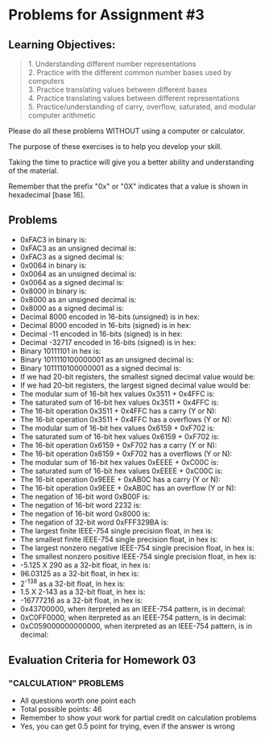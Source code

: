 # Problems for Assignment #3
## Learning Objectives:
<blockquote>
  1. Understanding different number representations<br />
  2. Practice with the different common number bases used by computers<br />
  3. Practice translating values between different bases<br />
  4. Practice translating values between different representations<br />
  5. Practice/understanding of carry, overflow, saturated, and modular computer arithmetic
</blockquote>

Please do all these problems WITHOUT using a computer or calculator.

The purpose of these exercises is to help you develop your skill.

Taking the time to practice will give you a better ability and understanding of the material.

Remember that the prefix "0x" or "0X" indicates that a value is shown in hexadecimal [base 16].

## Problems

  - 0xFAC3 in binary is:
  - 0xFAC3 as an unsigned decimal is:
  - 0xFAC3 as a signed decimal is:
  - 0x0064 in binary is:
  - 0x0064 as an unsigned decimal is:
  - 0x0064 as a signed decimal is:
  - 0x8000 in binary is:
  - 0x8000 as an unsigned decimal is:
  - 0x8000 as a signed decimal is:
  - Decimal 8000 encoded in 16-bits (unsigned) is in hex:
  - Decimal 8000 encoded in 16-bits (signed) is in hex:
  - Decimal -11 encoded in 16-bits (signed) is in hex:
  - Decimal -32717 encoded in 16-bits (signed) is in hex:
  - Binary 10111101 in hex is:
  - Binary 1011110100000001 as an unsigned decimal is:
  - Binary 1011110100000001 as a signed decimal is:
  - If we had 20-bit registers, the smallest signed decimal value would be:
  - If we had 20-bit registers, the largest signed decimal value would be:
  - The modular sum of 16-bit hex values 0x3511 + 0x4FFC is:
  - The saturated sum of 16-bit hex values 0x3511 + 0x4FFC is:
  - The 16-bit operation 0x3511 + 0x4FFC has a carry (Y or N):
  - The 16-bit operation 0x3511 + 0x4FFC has a overflows (Y or N):
  - The modular sum of 16-bit hex values 0x6159 + 0xF702 is:
  - The saturated sum of 16-bit hex values 0x6159 + 0xF702 is:
  - The 16-bit operation 0x6159 + 0xF702 has a carry (Y or N):
  - The 16-bit operation 0x6159 + 0xF702 has a overflows (Y or N):
  - The modular sum of 16-bit hex values 0xEEEE + 0xC00C is:
  - The saturated sum of 16-bit hex values 0xEEEE + 0xC00C is:
  - The 16-bit operation 0x9EEE + 0xAB0C has a carry (Y or N):
  - The 16-bit operation 0x9EEE + 0xAB0C has an overflow (Y or N):
  - The negation of 16-bit word 0xB00F is:
  - The negation of 16-bit word 2232 is:
  - The negation of 16-bit word 0x8000 is:
  - The negation of 32-bit word 0xFFF329BA is:
  - The largest finite IEEE-754 single precision float, in hex is:
  - The smallest finite IEEE-754 single precision float, in hex is:
  - The largest nonzero negative IEEE-754 single precision float, in hex is:
  - The smallest nonzero positive IEEE-754 single precision float, in hex is:
  - -5.125 X 290 as a 32-bit float, in hex is:
  - 96.03125 as a 32-bit float, in hex is:
  - 2<sup>-138</sup> as a 32-bit float, in hex is:
  - 1.5 X 2-143 as a 32-bit float, in hex is:
  - -16777216 as a 32-bit float, in hex is:
  - 0x43700000, when iterpreted as an IEEE-754 pattern, is in decimal:
  - 0xC0FF0000, when iterpreted as an IEEE-754 pattern, is in decimal:
  - 0xC059000000000000, when iterpreted as an IEEE-754 pattern, is in decimal:

## Evaluation Criteria for Homework 03
### "CALCULATION" PROBLEMS
  - All questions worth one point each
  - Total possible points: 46
  - Remember to show your work for partial credit on calculation problems
  - Yes, you can get 0.5 point for trying, even if the answer is wrong
  
  
